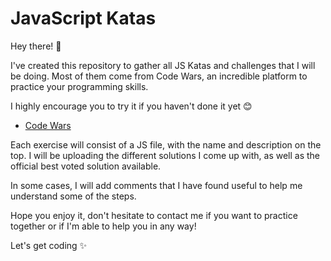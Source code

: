 # JavaScript Katas

Hey there! 👋

I've created this repository to gather all JS Katas and challenges that I will be doing. Most of them come from Code Wars, an incredible platform to practice your programming skills. 

I highly encourage you to try it if you haven't done it yet 😊

* [Code Wars](https://www.codewars.com/)

Each exercise will consist of a JS file, with the name and description on the top. I will be uploading the different solutions I come up with, as well as the official best voted solution available. 

In some cases, I will add comments that I have found useful to help me understand some of the steps. 

Hope you enjoy it, don't hesitate to contact me if you want to practice together or if I'm able to help you in any way!

Let's get coding ✨



